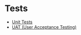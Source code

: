 # Tests

- [Unit Tests](/test_cases.md)
- [UAT (User Acceptance Testing)](/user_acceptance_testing.md)